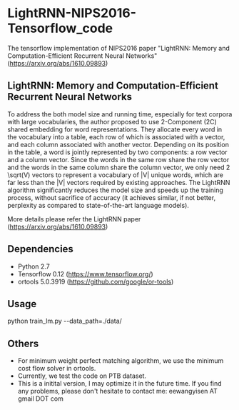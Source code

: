 # LightRNN-NIPS2016-Tensorflow_code
The tensorflow implementation of NIPS2016 paper "LightRNN: Memory and Computation-Efficient Recurrent Neural Networks" (https://arxiv.org/abs/1610.09893)

## LightRNN: Memory and Computation-Efficient Recurrent Neural Networks
To address the both model size and running time, especially for text corpora with large vocabularies, the author proposed to use 2-Component (2C) shared embedding for word representations. They allocate every word in the vocabulary into a table, each row of which is associated with a vector, and each column associated with another vector. Depending on its position in the table, a word is jointly represented by two components: a row vector and a column vector. Since the words in the same row share the row vector and the words in the same column share the column vector, we only need 2 \sqrt(V) vectors to represent a vocabulary of |V| unique words, which are far less than the |V| vectors required by existing approaches. The LightRNN algorithm significantly reduces the model size and speeds up the training process, without sacrifice of accuracy (it achieves similar, if not better, perplexity as compared to state-of-the-art language models).

More details please refer the LightRNN paper (https://arxiv.org/abs/1610.09893)

## Dependencies
- Python 2.7
- Tensorflow 0.12 (https://www.tensorflow.org/)
- ortools 5.0.3919 (https://github.com/google/or-tools)

## Usage
python train_lm.py --data_path=./data/

## Others
- For minimum weight perfect matching algorithm, we use the minimum cost flow solver in ortools. 
- Currently, we test the code on PTB dataset.
- This is a initital version, I may optimize it in the future time. If you find any problems, please don't hesitate to contact me: eewangyisen AT gmail DOT com
